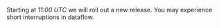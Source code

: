 Starting at *11:00 UTC* we will roll out a new release. You may experience short interruptions in dataflow.

